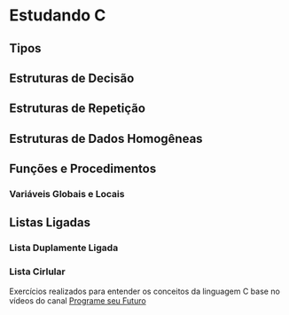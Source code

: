# Estudando C

## Tipos

## Estruturas de Decisão

## Estruturas de Repetição

## Estruturas de Dados Homogêneas

## Funções e Procedimentos

### Variáveis Globais e Locais

## Listas Ligadas

### Lista Duplamente Ligada

### Lista Cirlular

Exercícios realizados para entender os conceitos da linguagem C base no vídeos do canal [Programe seu Futuro](https://www.youtube.com/watch?v=biTMaMxWLRc&list=PLqJK4Oyr5WSjjEQCKkX6oXFORZX7ro3DA&index=244)
